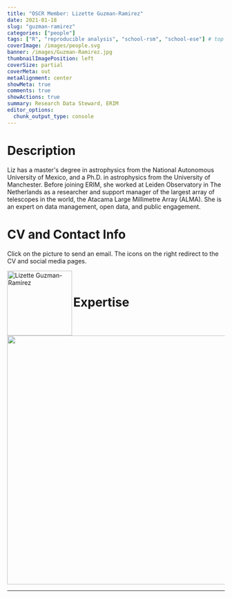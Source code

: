 ```yaml
---
title: "OSCR Member: Lizette Guzman-Ramirez"
date: 2021-01-18
slug: "guzman-ramirez"
categories: ["people"]
tags: ["R", "reproducible analysis", "school-rsm", "school-ese"] # top 3 categories + unique + school
coverImage: /images/people.svg
banner: /images/Guzman-Ramirez.jpg
thumbnailImagePosition: left
coverSize: partial
coverMeta: out
metaAlignment: center
showMeta: true
comments: true
showActions: true
summary: Research Data Steward, ERIM
editor_options: 
  chunk_output_type: console
---
```




# Description

Liz has a master's degree in astrophysics from the National Autonomous University of Mexico, and a Ph.D. in astrophysics from the University of Manchester. Before joining ERIM, she worked at Leiden Observatory in The Netherlands as a researcher and support manager of the largest array of telescopes in the world, the Atacama Large Millimetre Array (ALMA). She is an expert on data management, open data, and public engagement.
 
# CV and Contact Info

Click on the picture to send an email. The icons on the right redirect to the CV and social media pages.

<!-- EMAIL -->
<p>
  <a href="mailto:guzmanramirez@rsm.nl">
  <img border="0" alt="Lizette Guzman-Ramirez" src="/images/Guzman-Ramirez.jpg" width="150" height="150" align="left">
  </a>
</p>

<!-- CV -->
<p align="center">
  <a href="https://www.linkedin.com/in/drlizguzman/detail/overlay-view/urn:li:fsd_profileTreasuryMedia:(ACoAACL60XMBusr9eaNyq7WSPKw2F6fU5NXryIk,1610799461515)/" class="fa fa-file fa-2x" style="color:#00B969;">
  </a>
</p>

<!-- LINKEDIN -->
<p align="center">
  <a href="https://nl.linkedin.com/in/drlizguzman" class="fa fa-linkedin fa-2x" style="color:#000000;">
  </a>
</p>

<!-- ORCID -->
<p align="center">
  <a href="https://orcid.org/0000-0001-5668-3021" class="ai ai-orcid fa-2x" style="color:#000000;">
  </a>
</p>

<BR>

# Expertise

<img src="{{< blogdown/postref >}}index_files/figure-html/radarPlot-1.png" width="576" />

***


